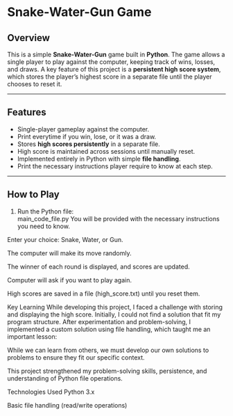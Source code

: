 # Snake-Water-Gun Game

## Overview
This is a simple **Snake-Water-Gun** game built in **Python**. The game allows a single player to play against the computer, keeping track of wins, losses, and draws. A key feature of this project is a **persistent high score system**, which stores the player’s highest score in a separate file until the player chooses to reset it.

---

## Features
- Single-player gameplay against the computer.
- Print everytime if you win, lose, or it was a draw.
- Stores **high scores persistently** in a separate file.
- High score is maintained across sessions until manually reset.
- Implemented entirely in Python with simple **file handling**.
- Print the necessary instructions player require to know at each step.

---

## How to Play
1. Run the Python file:  
main_code_file.py
You will be provided with the necessary instructions you need to know.

Enter your choice: Snake, Water, or Gun.

The computer will make its move randomly.

The winner of each round is displayed, and scores are updated.

Computer will ask if you want to play again.

High scores are saved in a file (high_score.txt) until you reset them.

Key Learning
While developing this project, I faced a challenge with storing and displaying the high score. Initially, I could not find a solution that fit my program structure. After experimentation and problem-solving, I implemented a custom solution using file handling, which taught me an important lesson:

While we can learn from others, we must develop our own solutions to problems to ensure they fit our specific context.

This project strengthened my problem-solving skills, persistence, and understanding of Python file operations.

Technologies Used
Python 3.x

Basic file handling (read/write operations)


